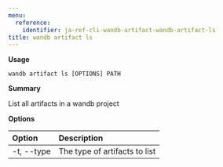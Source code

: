 ```yaml
---
menu:
  reference:
    identifier: ja-ref-cli-wandb-artifact-wandb-artifact-ls
title: wandb artifact ls
---
```


**Usage**

`wandb artifact ls [OPTIONS] PATH`

**Summary**

List all artifacts in a wandb project


**Options**

| **Option** | **Description** |
| :--- | :--- |
| -t, --type | The type of artifacts to list |